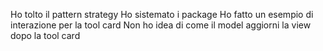 Ho tolto il pattern strategy
Ho sistemato i package
Ho fatto un esempio di interazione per la tool card
Non ho idea di come il model aggiorni la view dopo la tool card

